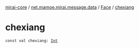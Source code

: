 [mirai-core](../../index.md) / [net.mamoe.mirai.message.data](../index.md) / [Face](index.md) / [chexiang](./chexiang.md)

# chexiang

`const val chexiang: `[`Int`](https://kotlinlang.org/api/latest/jvm/stdlib/kotlin/-int/index.html)